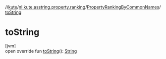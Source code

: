 //[kute](../../../index.md)/[nl.kute.asstring.property.ranking](../index.md)/[PropertyRankingByCommonNames](index.md)/[toString](to-string.md)

# toString

[jvm]\
open override fun [toString](to-string.md)(): [String](https://kotlinlang.org/api/latest/jvm/stdlib/kotlin/-string/index.html)
